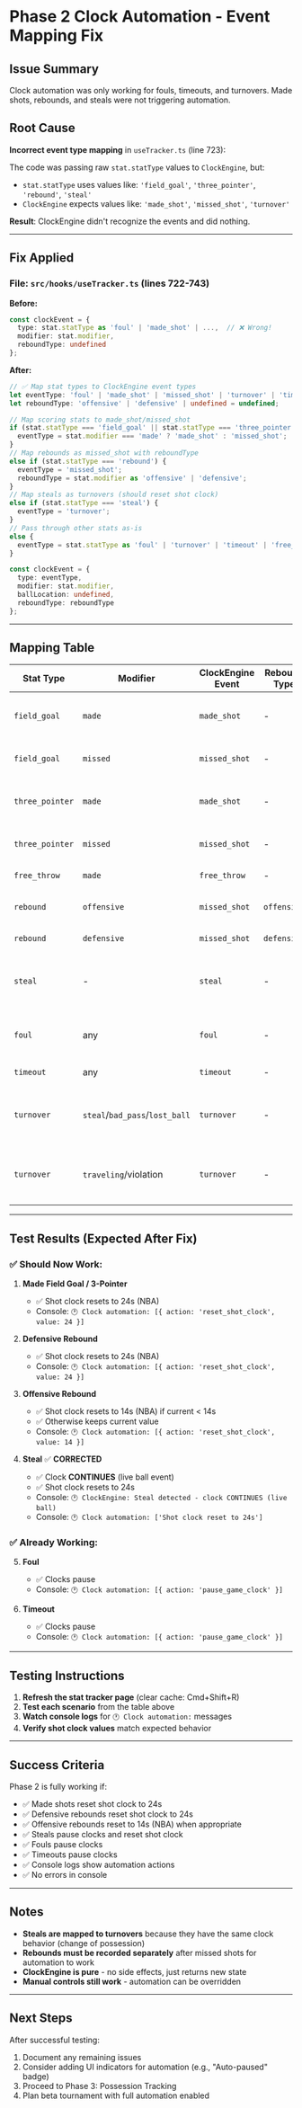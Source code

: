 # Phase 2 Clock Automation - Event Mapping Fix

## Issue Summary
Clock automation was only working for fouls, timeouts, and turnovers. Made shots, rebounds, and steals were not triggering automation.

## Root Cause
**Incorrect event type mapping** in `useTracker.ts` (line 723):

The code was passing raw `stat.statType` values to `ClockEngine`, but:
- `stat.statType` uses values like: `'field_goal'`, `'three_pointer'`, `'rebound'`, `'steal'`
- `ClockEngine` expects values like: `'made_shot'`, `'missed_shot'`, `'turnover'`

**Result**: ClockEngine didn't recognize the events and did nothing.

---

## Fix Applied

### File: `src/hooks/useTracker.ts` (lines 722-743)

**Before:**
```typescript
const clockEvent = {
  type: stat.statType as 'foul' | 'made_shot' | ...,  // ❌ Wrong!
  modifier: stat.modifier,
  reboundType: undefined
};
```

**After:**
```typescript
// ✅ Map stat types to ClockEngine event types
let eventType: 'foul' | 'made_shot' | 'missed_shot' | 'turnover' | 'timeout' | 'free_throw' | 'substitution';
let reboundType: 'offensive' | 'defensive' | undefined = undefined;

// Map scoring stats to made_shot/missed_shot
if (stat.statType === 'field_goal' || stat.statType === 'three_pointer') {
  eventType = stat.modifier === 'made' ? 'made_shot' : 'missed_shot';
}
// Map rebounds as missed_shot with reboundType
else if (stat.statType === 'rebound') {
  eventType = 'missed_shot';
  reboundType = stat.modifier as 'offensive' | 'defensive';
}
// Map steals as turnovers (should reset shot clock)
else if (stat.statType === 'steal') {
  eventType = 'turnover';
}
// Pass through other stats as-is
else {
  eventType = stat.statType as 'foul' | 'turnover' | 'timeout' | 'free_throw' | 'substitution';
}

const clockEvent = {
  type: eventType,
  modifier: stat.modifier,
  ballLocation: undefined,
  reboundType: reboundType
};
```

---

## Mapping Table

| Stat Type | Modifier | ClockEngine Event | Rebound Type | Expected Behavior |
|-----------|----------|-------------------|--------------|-------------------|
| `field_goal` | `made` | `made_shot` | - | Clock continues, reset shot clock to 24s |
| `field_goal` | `missed` | `missed_shot` | - | No action (wait for rebound) |
| `three_pointer` | `made` | `made_shot` | - | Clock continues, reset shot clock to 24s |
| `three_pointer` | `missed` | `missed_shot` | - | No action (wait for rebound) |
| `free_throw` | `made` | `free_throw` | - | No action (FT mode) |
| `rebound` | `offensive` | `missed_shot` | `offensive` | Reset to 14s (NBA) if < 14s |
| `rebound` | `defensive` | `missed_shot` | `defensive` | Reset to 24s (NBA) |
| `steal` | - | `steal` | - | **Clock continues** (live ball), reset shot clock ✅ |
| `foul` | any | `foul` | - | Pause clocks **immediately** ✅ |
| `timeout` | any | `timeout` | - | Pause clocks |
| `turnover` | `steal`/`bad_pass`/`lost_ball` | `turnover` | - | **Clock continues** (live ball), reset shot clock ✅ |
| `turnover` | `traveling`/violation | `turnover` | - | **Pause clocks** (dead ball), reset shot clock ✅ |

---

## Test Results (Expected After Fix)

### ✅ Should Now Work:

1. **Made Field Goal / 3-Pointer**
   - ✅ Shot clock resets to 24s (NBA)
   - Console: `🕐 Clock automation: [{ action: 'reset_shot_clock', value: 24 }]`

2. **Defensive Rebound**
   - ✅ Shot clock resets to 24s (NBA)
   - Console: `🕐 Clock automation: [{ action: 'reset_shot_clock', value: 24 }]`

3. **Offensive Rebound**
   - ✅ Shot clock resets to 14s (NBA) if current < 14s
   - ✅ Otherwise keeps current value
   - Console: `🕐 Clock automation: [{ action: 'reset_shot_clock', value: 14 }]`

4. **Steal** ✅ **CORRECTED**
   - ✅ Clock **CONTINUES** (live ball event)
   - ✅ Shot clock resets to 24s
   - Console: `🕐 ClockEngine: Steal detected - clock CONTINUES (live ball)`
   - Console: `🕐 Clock automation: ['Shot clock reset to 24s']`

### ✅ Already Working:

5. **Foul**
   - ✅ Clocks pause
   - Console: `🕐 Clock automation: [{ action: 'pause_game_clock' }]`

6. **Timeout**
   - ✅ Clocks pause
   - Console: `🕐 Clock automation: [{ action: 'pause_game_clock' }]`

---

## Testing Instructions

1. **Refresh the stat tracker page** (clear cache: Cmd+Shift+R)
2. **Test each scenario** from the table above
3. **Watch console logs** for `🕐 Clock automation:` messages
4. **Verify shot clock values** match expected behavior

---

## Success Criteria

Phase 2 is fully working if:
- ✅ Made shots reset shot clock to 24s
- ✅ Defensive rebounds reset shot clock to 24s
- ✅ Offensive rebounds reset to 14s (NBA) when appropriate
- ✅ Steals pause clocks and reset shot clock
- ✅ Fouls pause clocks
- ✅ Timeouts pause clocks
- ✅ Console logs show automation actions
- ✅ No errors in console

---

## Notes

- **Steals are mapped to turnovers** because they have the same clock behavior (change of possession)
- **Rebounds must be recorded separately** after missed shots for automation to work
- **ClockEngine is pure** - no side effects, just returns new state
- **Manual controls still work** - automation can be overridden

---

## Next Steps

After successful testing:
1. Document any remaining issues
2. Consider adding UI indicators for automation (e.g., "Auto-paused" badge)
3. Proceed to Phase 3: Possession Tracking
4. Plan beta tournament with full automation enabled

